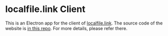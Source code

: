 # localfile.link Client

This is an Electron app for the client of [localfile.link](https://localfile.link). The source code of the website is [in this repo](https://github.com/localfile-link/website). For more details, please refer there.
